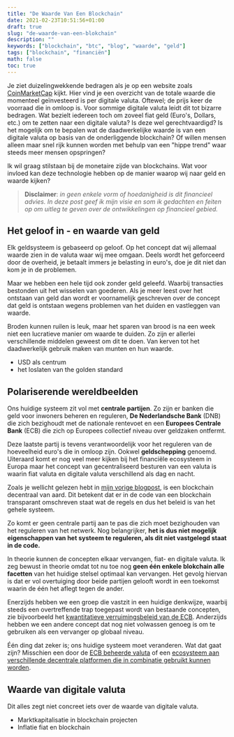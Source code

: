 ```yaml
---
title: "De Waarde Van Een Blockchain"
date: 2021-02-23T10:51:56+01:00
draft: true
slug: "de-waarde-van-een-blokchain"
description: ""
keywords: ["blockchain", "btc", "blog", "waarde", "geld"]
tags: ["blockchain", "financiën"]
math: false
toc: true
---
```


Je ziet duizelingwekkende bedragen als je op een website zoals [CoinMarketCap](https://coinmarketcap.com/ "CoinMarketCap") kijkt. Hier vind je een overzicht van de totale waarde die momenteel geïnvesteerd is per digitale valuta. Oftewel; de prijs keer de voorraad die in omloop is. Voor sommige digitale valuta leidt dit tot bizarre bedragen. Wat bezielt iedereen toch om zoveel fiat geld (Euro's, Dollars, etc.) om te zetten naar een digitale valuta? Is deze wel gerechtvaardigd? Is het mogelijk om te bepalen wat de daadwerkelijke waarde is van een digitale valuta op basis van de onderliggende blockchain? Of willen mensen alleen maar snel rijk kunnen worden met behulp van een "hippe trend" waar steeds meer mensen opspringen?

Ik wil graag stilstaan bij de monetaire zijde van blockchains. Wat voor invloed kan deze technologie hebben op de manier waarop wij naar geld en waarde kijken?

> **Disclaimer**: *in geen enkele vorm of hoedanigheid is dit financieel advies. In deze post geef ik mijn visie en som ik gedachten en feiten op om uitleg te geven over de ontwikkelingen op financieel gebied.*

## Het geloof in - en waarde van geld

Elk geldsysteem is gebaseerd op geloof. Op het concept dat wij allemaal waarde zien in de valuta waar wij mee omgaan. Deels wordt het geforceerd door de overheid, je betaalt immers je belasting in euro's, doe je dit niet dan kom je in de problemen.

Maar we hebben een hele tijd ook zonder geld geleefd. Waarbij transacties bestonden uit het wisselen van goederen. Als je meer leest over het ontstaan van geld dan wordt er voornamelijk geschreven over de concept dat geld is ontstaan wegens problemen van het duiden en vastleggen van waarde.

Broden kunnen ruilen is leuk, maar het sparen van brood is na een week niet een lucratieve manier om waarde te duiden. Zo zijn er allerlei verschillende middelen geweest om dit te doen. Van kerven tot het daadwerkelijk gebruik maken van munten en hun waarde.

- USD als centrum
- het loslaten van the golden standard

## Polariserende wereldbeelden

Ons huidige systeem zit vol met **centrale partijen**. Zo zijn er banken die geld voor inwoners beheren en reguleren, **De Nederlandsche Bank** (DNB) die zich bezighoudt met de nationale rentevoet en een **Europees Centrale Bank** (ECB) die zich op Europees collectief niveau over geldzaken ontfermt.

Deze laatste partij is tevens verantwoordelijk voor het reguleren van de hoeveelheid euro's die in omloop zijn. Ookwel **geldschepping** genoemd. Uiteraard komt er nog veel meer kijken bij het financiële ecosysteem in Europa maar het concept van gecentraliseerd besturen van een valuta is waarin fiat valuta en digitale valuta verschillend als dag en nacht.

Zoals je wellicht gelezen hebt in [mijn vorige blogpost](), is een blockchain decentraal van aard. Dit betekent dat er in de code van een blockchain transparant omschreven staat wat de regels en dus het beleid is van het gehele systeem.

Zo komt er geen centrale partij aan te pas die zich moet bezighouden van het reguleren van het netwerk. Nog belangrijker, **het is dus niet mogelijk eigenschappen van het systeem te reguleren, als dit niet vastgelegd staat in de code.**

In theorie kunnen de concepten elkaar vervangen, fiat- en digitale valuta. Ik zeg bewust in theorie omdat tot nu toe nog **geen één enkele blokchain alle facetten** van het huidige stelsel optimaal kan vervangen. Het gevolg hiervan is dat er vol overtuiging door beide partijen gelooft wordt in een toekomst waarin de één het aflegt tegen de ander.

Enerzijds hebben we een groep die vastzit in een huidige denkwijze, waarbij steeds een overtreffende trap toegepast wordt van bestaande concepten, zie bijvoorbeeld het [kwantitatieve verruimingsbeleid van de ECB](https://www.ecb.europa.eu/explainers/show-me/html/app_infographic.nl.html). Anderzijds hebben we een andere concept dat nog niet volwassen genoeg is om te gebruiken als een vervanger op globaal niveau.

Één ding dat zeker is; ons huidige systeem moet veranderen. Wat dat gaat zijn? Misschien een door de [ECB beheerde valuta](https://www.ecb.europa.eu/home/search/html/central_bank_digital_currencies_cbdc.en.html) of een [ecosysteem aan verschillende decentrale platformen die in combinatie gebruikt kunnen worden](https://www.forbes.com/sites/philippsandner/2021/02/22/decentralized-finance-will-change-your-understanding-of-financial-systems/?sh=30378d675b52).

## Waarde van digitale valuta

Dit alles zegt niet concreet iets over de waarde van digitale valuta. 

- Marktkapitalisatie in blockchain projecten
- Inflatie fiat en blockchain